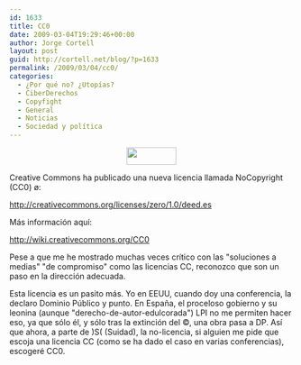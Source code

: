 ```yaml
---
id: 1633
title: CC0
date: 2009-03-04T19:29:46+00:00
author: Jorge Cortell
layout: post
guid: http://cortell.net/blog/?p=1633
permalink: /2009/03/04/cc0/
categories:
  - ¿Por qué no? ¿Utopías?
  - CiberDerechos
  - Copyfight
  - General
  - Noticias
  - Sociedad y polí­tica
---
```

<p style="text-align: center">
  <a href="http://i.creativecommons.org"><img class="aligncenter" title="CC0" src="http://i.creativecommons.org/l/zero/1.0/88x31.png" alt="" width="88" height="31" /></a>
</p>

Creative Commons ha publicado una nueva licencia llamada NoCopyright (CC0) ø:
  
<http://creativecommons.org/licenses/zero/1.0/deed.es>

Más información aquí:
  
<http://wiki.creativecommons.org/CC0>

Pese a que me he mostrado muchas veces crítico con las "soluciones a medias" "de compromiso" como las licencias CC, reconozco que son un paso en la dirección adecuada.

Esta licencia es un pasito más. Yo en EEUU, cuando doy una conferencia, la declaro Dominio Público y punto. En España, el proceloso gobierno y su leonina (aunque "derecho-de-autor-edulcorada") LPI no me permiten hacer eso, ya que sólo él, y sólo tras la extinción del ©, una obra pasa a DP. Así que ahora, a parte de )S( (Suidad), la no-licencia, si alguien me pide que escoja una licencia CC (como se ha dado el caso en varias conferencias), escogeré CC0.